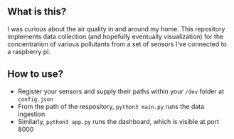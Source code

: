 ## What is this? 

I was curious about the air quality in and around my home. This repository implements data collection (and hopefully eventually visualization) for the concentration of various pollutants from a set of sensors I've connected to a raspberry pi.

## How to use?

* Register your sensors and supply their paths within your `/dev` folder at `config.json`
* From the path of the respository, `python3 main.py` runs the data ingestion
* Similarly, `python3 app.py` runs the dashboard, which is visible at port 8000
